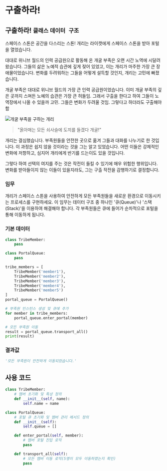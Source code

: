 # 구출하라!

## 구출하라! `클래스` `데이터 구조`

스페이스 스톤은 공간을 다스리는 스톤! 개리는 라이캣에게 스페이스 스톤을 받아 포털을 열었습니다.

대대로 위니브 월드의 인력 공급원으로 활동해 온 개굴 부족은 오랜 시간 노역에 시달려왔습니다. 그들의 삶은 노예적 습관에 깊게 젖어 있었고, 이는 개리가 마주한 가장 큰 장애물이었습니다. 변화를 두려워하는 그들을 어떻게 설득할 것인지, 개리는 고민에 빠졌습니다.

개굴 부족은 대대로 위니브 월드의 가장 큰 인력 공급원이었습니다. 이미 개굴 부족의 깊은 곳까지 스며든 노예의 습관은 가장 큰 허들임. 그래서 구출을 한다고 하여 그들이 노역장에서 나올 수 있을까 고민. 그들은 변화가 두려울 것임. 그렇다고 하더라도 구출해야 함

![개굴 부족을 구하는 개리](./21.webp)

> "옭아매는 모든 쇠사슬에 도끼를 들겠다 개굴!"

개리는 결심했습니다. 부족원들을 안전한 곳으로 옮겨 그들과 대화를 나누기로 한 것입니다. 이 과정은 쉽지 않을 것이라는 것을 그는 알고 있었습니다. 어떤 이들은 강제적인 변화에 저항하고, 심지어 개리에게 반기를 드는이도 있을 것입니다.

그렇다 하여 선택의 여지를 주는 것은 작전이 들킬 수 있기에 매우 위험한 행위입니다. 변화를 받아들이지 않는 이들이 있을지라도, 그는 구출 작전을 감행하기로 결정합니다.


### 임무
개리가 스페이스 스톤을 사용하여 안전하게 모든 부족원들을 새로운 환경으로 이동시키는 프로세스를 구현하세요. 이 임무는 데이터 구조 중 하나인 '큐(Queue)'나 '스택(Stack)'을 이용하여 해결해야 합니다. 각 부족원들은 큐에 들어가 순차적으로 포털을 통해 이동하게 됩니다.

### 기본 데이터
```python
class TribeMember:
    pass

class PortalQueue:
    pass

tribe_members = [
    TribeMember('member1'), 
    TribeMember('member2'),
    TribeMember('member3'),
    TribeMember('member4'),
    TribeMember('member5')
]
portal_queue = PortalQueue()

# 부족원 인스턴스 생성 및 큐에 추가
for member in tribe_members:
    portal_queue.enter_portal(member)

# 모든 부족원 이동
result = portal_queue.transport_all()
print(result)
```

### 결과값
```python
'모든 부족원이 안전하게 이동되었습니다.'
```

## 사용 코드
```python
class TribeMember:
    # 멤버 초기화 및 특성 정의
    def __init__(self, name):
        self.name = name

class PortalQueue:
    # 포털 큐 초기화 및 멤버 관리 메서드 정의
    def __init__(self):
        self.queue = []

    def enter_portal(self, member):
        # 멤버 포털 진입 로직
        pass

    def transport_all(self):
        # 모든 멤버 이동 로직(5명이 모두 이동하였는지 확인)
        pass
```